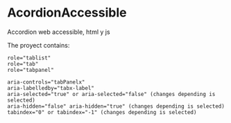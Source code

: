 # AcordionAccessible
Accordion web accessible, html y js

The proyect contains:

	role="tablist"
	role="tab"
	role="tabpanel"

	aria-controls="tabPanelx"
	aria-labelledby="tabx-label"
	aria-selected="true" or aria-selected="false" (changes depending is selected)
	aria-hidden="false" aria-hidden="true" (changes depending is selected)
	tabindex="0" or tabindex="-1" (changes depending is selected)

